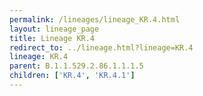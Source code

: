 ```yaml
---
permalink: /lineages/lineage_KR.4.html
layout: lineage_page
title: Lineage KR.4
redirect_to: ../lineage.html?lineage=KR.4
lineage: KR.4
parent: B.1.1.529.2.86.1.1.1.5
children: ['KR.4', 'KR.4.1']
---
```

